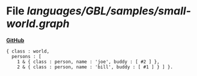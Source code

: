 # File _languages/GBL/samples/small-world.graph_
**[GitHub](https://github.com/softlang/yas/blob/master/languages/GBL/samples/small-world.graph)**
```
{ class : world,
  persons : [
    1 & { class : person, name : 'joe', buddy : [ #2 ] },
    2 & { class : person, name : 'bill', buddy : [ #1 ] } ] }.
```
